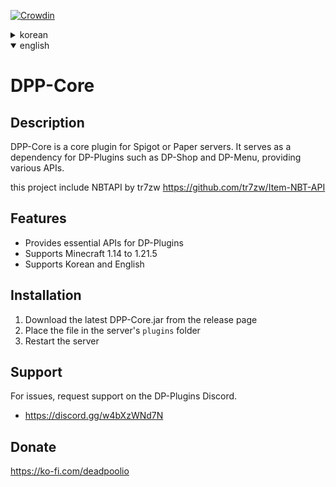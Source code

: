 [![Crowdin](https://badges.crowdin.net/dp-plugins/localized.svg)](https://crowdin.com/project/dp-plugins)

<details>
	<summary>korean</summary>
	
# DPP-Core

## 설명

DPP-Core는 Spigot 또는 Paper 서버용 코어 플러그인입니다. DP-Shop, DP-Menu 등 DP-PLUGINS의 의존성으로 사용되며, 다양한 API를 제공합니다.

this project include NBTAPI by tr7zw
https://github.com/tr7zw/Item-NBT-API
## 기능

- DP-PLUGINS를 위한 필수 API 제공
- Minecraft 1.14\~1.21.5 지원
- 한국어 및 영어 지원

## 설치

1. 릴리즈 페이지에서 최신 DPP-Core.jar 다운로드
2. 서버의 `plugins` 폴더에 파일 추가
3. 서버 재시작

## 지원

문제가 있을 경우 DP-Plugins Discord에서 지원 요청.
- https://discord.gg/w4bXzWNd7N

## 기부
https://ko-fi.com/deadpoolio
</details>

<details open>
	<summary>english</summary>
	
# DPP-Core

## Description

DPP-Core is a core plugin for Spigot or Paper servers. It serves as a dependency for DP-Plugins such as DP-Shop and DP-Menu, providing various APIs.

this project include NBTAPI by tr7zw
https://github.com/tr7zw/Item-NBT-API
## Features

- Provides essential APIs for DP-Plugins
- Supports Minecraft 1.14 to 1.21.5
- Supports Korean and English

## Installation

1. Download the latest DPP-Core.jar from the release page
2. Place the file in the server's `plugins` folder
3. Restart the server

## Support

For issues, request support on the DP-Plugins Discord.
- https://discord.gg/w4bXzWNd7N

## Donate
https://ko-fi.com/deadpoolio
</details>
